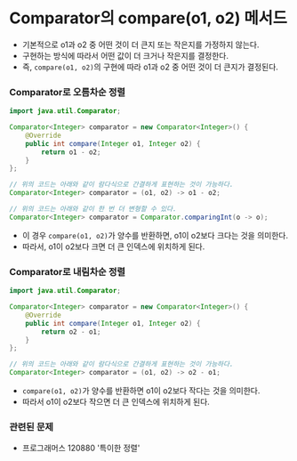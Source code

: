 # Comparator의 compare(o1, o2) 메서드

- 기본적으로 o1과 o2 중 어떤 것이 더 큰지 또는 작은지를 가정하지 않는다.
- 구현하는 방식에 따라서 어떤 값이 더 크거나 작은지를 결정한다.
- 즉, `compare(o1, o2)`의 구현에 따라 o1과 o2 중 어떤 것이 더 큰지가 결정된다.

### Comparator<Integer>로 오름차순 정렬

```java
import java.util.Comparator;

Comparator<Integer> comparator = new Comparator<Integer>() {
    @Override
    public int compare(Integer o1, Integer o2) {
        return o1 - o2;
    }
};

// 위의 코드는 아래와 같이 람다식으로 간결하게 표현하는 것이 가능하다.
Comparator<Integer> comparator = (o1, o2) -> o1 - o2;

// 위의 코드는 아래와 같이 한 번 더 변형할 수 있다.
Comparator<Integer> comparator = Comparator.comparingInt(o -> o);
```

- 이 경우 `compare(o1, o2)`가 양수를 반환하면, o1이 o2보다 크다는 것을 의미한다.
- 따라서, o1이 o2보다 크면 더 큰 인덱스에 위치하게 된다.

### Comparator<Integer>로 내림차순 정렬

```java
import java.util.Comparator;

Comparator<Integer> comparator = new Comparator<Integer>() {
    @Override
    public int compare(Integer o1, Integer o2) {
        return o2 - o1;
    }
};

// 위의 코드는 아래와 같이 람다식으로 간결하게 표현하는 것이 가능하다.
Comparator<Integer> comparator = (o1, o2) -> o2 - o1;
```

- `compare(o1, o2)`가 양수를 반환하면 o1이 o2보다 작다는 것을 의미한다.
- 따라서 o1이 o2보다 작으면 더 큰 인덱스에 위치하게 된다.

### 관련된 문제

- 프로그래머스 120880 '특이한 정렬'